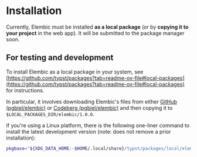 # Installation

Currently, Elembic must be installed **as a local package** (or by **copying it to your project** in the web app). It will be submitted to the package manager soon.

## For testing and development

To install Elembic as a local package in your system, see [https://github.com/typst/packages?tab=readme-ov-file#local-packages](https://github.com/typst/packages?tab=readme-ov-file#local-packages) for instructions.

In particular, it involves downloading Elembic's files from either [GitHub (pgbiel/elembic)](https://github.com/PgBiel/elembic) or [Codeberg (pgbiel/elembic)](https://codeberg.org/PgBiel/elembic) and then copying it to `$LOCAL_PACKAGES_DIR/elembic/1.0.0`.

If you're using a Linux platform, there is the following one-liner command to install the latest development version (note: does not remove a prior installation):

```sh
pkgbase="${XDG_DATA_HOME:-$HOME/.local/share}/typst/packages/local/elembic" && mkdir -p "$pkgbase/1.0.0" && curl -L https://github.com/PgBiel/elembic/archive/main.tar.gz | tar xz --strip-components=1 --directory="$pkgbase/1.0.0"
```
